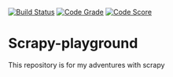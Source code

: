 [![Build Status](https://travis-ci.com/AlTosterino/Scrapy-playground.svg?branch=master)](https://travis-ci.com/AlTosterino/Scrapy-playground)
[![Code Grade](https://www.code-inspector.com/project/5583/status/svg)](https://frontend.code-inspector.com/public/project/5583/Scrapy-playground/dashboard)
[![Code Score](https://www.code-inspector.com/project/5583/score/svg)](https://frontend.code-inspector.com/public/project/5583/Scrapy-playground/dashboard)
# Scrapy-playground
This repository is for my adventures with scrapy
